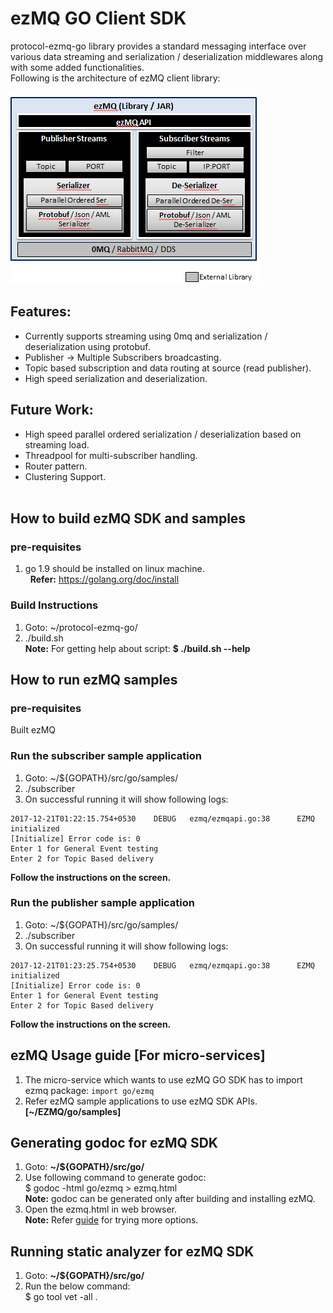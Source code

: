 # ezMQ GO Client SDK

protocol-ezmq-go library provides a standard messaging interface over various data streaming 
and serialization / deserialization middlewares along with some added functionalities.</br>
Following is the architecture of ezMQ client library: </br> </br>
![ezMQ Architecture](doc/images/ezMQ_architecture_0.1.png?raw=true "ezMQ Arch")

## Features:
* Currently supports streaming using 0mq and serialization / deserialization using protobuf.
* Publisher -> Multiple Subscribers broadcasting.
* Topic based subscription and data routing at source (read publisher).
* High speed serialization and deserialization.

## Future Work:
* High speed parallel ordered serialization / deserialization based on streaming load.
* Threadpool for multi-subscriber handling.
* Router pattern.
* Clustering Support.
</br></br>

## How to build ezMQ SDK and samples
### pre-requisites
1. go 1.9 should be installed on linux machine. </br>
   **Refer:** https://golang.org/doc/install

### Build Instructions
1. Goto: ~/protocol-ezmq-go/
2. ./build.sh </br>
   **Note:** For getting help about script: **$ ./build.sh --help**

## How to run ezMQ samples

### pre-requisites
Built ezMQ
### Run the subscriber sample application

1. Goto: ~/${GOPATH}/src/go/samples/
2. ./subscriber
3.  On successful running it will show following logs:

```
2017-12-21T01:22:15.754+0530    DEBUG   ezmq/ezmqapi.go:38      EZMQ initialized
[Initialize] Error code is: 0
Enter 1 for General Event testing
Enter 2 for Topic Based delivery
```
**Follow the instructions on the screen.**

###  Run the publisher sample application

1. Goto: ~/${GOPATH}/src/go/samples/
2. ./subscriber
3.  On successful running it will show following logs:

```
2017-12-21T01:23:25.754+0530    DEBUG   ezmq/ezmqapi.go:38      EZMQ initialized
[Initialize] Error code is: 0
Enter 1 for General Event testing
Enter 2 for Topic Based delivery
```
**Follow the instructions on the screen.**

## ezMQ Usage guide [For micro-services]
1. The micro-service which wants to use ezMQ GO SDK has to import ezmq package:
    `import go/ezmq`
2. Refer ezMQ sample applications to use ezMQ SDK APIs. **[~/EZMQ/go/samples]**

## Generating godoc for ezMQ  SDK 
1. Goto: **~/${GOPATH}/src/go/**
2.  Use following command to generate godoc: </br>
   $ godoc -html go/ezmq  > ezmq.html</br>
     **Note:** godoc can be generated only after building and installing ezMQ.
3. Open the ezmq.html in web browser. </br>
    **Note:** Refer [guide]( https://godoc.org/golang.org/x/tools/cmd/godoc) for trying more options.

## Running static analyzer for ezMQ SDK
1. Goto: **~/${GOPATH}/src/go/**
2. Run the below command:</br>
   $ go tool vet -all .
